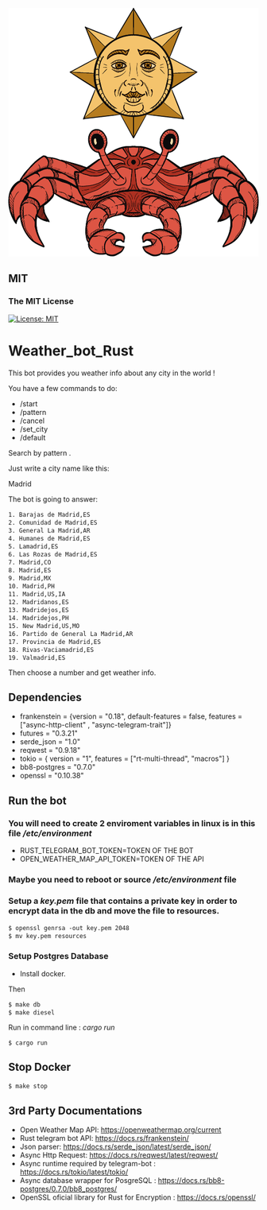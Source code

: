 <p align="center"><img src="logo.png" alt="logo" height="500px"></p>

## MIT
### The MIT License
[![License: MIT](https://img.shields.io/badge/License-MIT-yellow.svg)](https://opensource.org/licenses/MIT)



# Weather_bot_Rust

This bot provides you weather info about any city in the world !

You have a few commands to do:

- /start
- /pattern
- /cancel
- /set_city
- /default

Search by pattern .

Just write a city name like this:

Madrid

The bot is going to answer:

```
1. Barajas de Madrid,ES
2. Comunidad de Madrid,ES
3. General La Madrid,AR
4. Humanes de Madrid,ES
5. Lamadrid,ES
6. Las Rozas de Madrid,ES
7. Madrid,CO
8. Madrid,ES
9. Madrid,MX
10. Madrid,PH
11. Madrid,US,IA
12. Madridanos,ES
13. Madridejos,ES
14. Madridejos,PH
15. New Madrid,US,MO
16. Partido de General La Madrid,AR
17. Provincia de Madrid,ES
18. Rivas-Vaciamadrid,ES
19. Valmadrid,ES
```
Then choose a number and get weather info.



## Dependencies

- frankenstein = {version = "0.18", default-features = false, features = ["async-http-client" , "async-telegram-trait"]}
- futures = "0.3.21"
- serde_json = "1.0"
- reqwest = "0.9.18"
- tokio = { version = "1", features = ["rt-multi-thread", "macros"] }
- bb8-postgres = "0.7.0"
- openssl = "0.10.38"

## Run the bot


### You will need to create 2 enviroment variables in linux is in this file */etc/environment*

- RUST_TELEGRAM_BOT_TOKEN=TOKEN OF THE BOT
- OPEN_WEATHER_MAP_API_TOKEN=TOKEN OF THE API

### Maybe you need to reboot or source */etc/environment* file

### Setup a *key.pem* file that contains a private key in order to encrypt data in the db and move the file to resources.
```
$ openssl genrsa -out key.pem 2048
$ mv key.pem resources
```
### Setup Postgres Database

- Install docker.

Then
```
$ make db
$ make diesel
```
Run in command line : *cargo run*
```
$ cargo run
```

## Stop Docker
```
$ make stop
```

## 3rd Party Documentations

- Open Weather Map API: https://openweathermap.org/current
- Rust telegram bot API: https://docs.rs/frankenstein/
- Json parser: https://docs.rs/serde_json/latest/serde_json/
- Async Http Request: https://docs.rs/reqwest/latest/reqwest/
- Async runtime required by telegram-bot : https://docs.rs/tokio/latest/tokio/
- Async database wrapper for PosgreSQL : https://docs.rs/bb8-postgres/0.7.0/bb8_postgres/
- OpenSSL oficial library for Rust for Encryption : https://docs.rs/openssl/
<!---
## Future functions

The bot will send a daily message of weather info if user activate the option
-->
